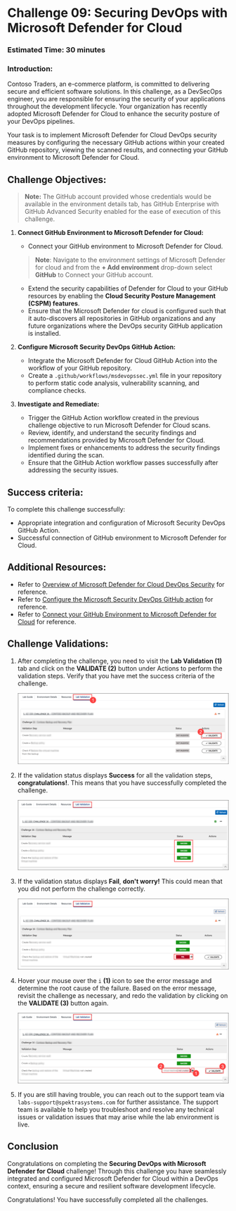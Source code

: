 # Challenge 09: Securing DevOps with Microsoft Defender for Cloud

### Estimated Time: 30 minutes

### Introduction:
Contoso Traders, an e-commerce platform, is committed to delivering secure and efficient software solutions. In this challenge, as a DevSecOps engineer, you are responsible for ensuring the security of your applications throughout the development lifecycle. Your organization has recently adopted Microsoft Defender for Cloud to enhance the security posture of your DevOps pipelines.

Your task is to implement Microsoft Defender for Cloud DevOps security measures by configuring the necessary GitHub actions within your created GitHub repository, viewing the scanned results, and connecting your GitHub environment to Microsoft Defender for Cloud.

## Challenge Objectives:

>**Note:** The GitHub account provided whose credentials would be available in the environment details tab, has GitHub Enterprise with GitHub Advanced Security enabled for the ease of execution of this challenge.

1. **Connect GitHub Environment to Microsoft Defender for Cloud:**

   - Connect your GitHub environment to Microsoft Defender for Cloud.
     
   > **Note**: Navigate to the environment settings of Microsoft Defender for cloud and from the **+ Add environment** drop-down select **GitHub** to Connect your GitHub account.
     
   - Extend the security capabilities of Defender for Cloud to your GitHub resources by enabling the **Cloud Security Posture Management (CSPM) features**.
   - Ensure that the Microsoft Defender for cloud is configured such that it auto-discovers all repositories in GitHub organizations and any future organizations where the DevOps security GitHub application is installed.

2. **Configure Microsoft Security DevOps GitHub Action:**
   
   - Integrate the Microsoft Defender for Cloud GitHub Action into the workflow of your GitHub repository.
   - Create a `.github/workflows/msdevopssec.yml` file in your repository to perform static code analysis, vulnerability scanning, and compliance checks.

3. **Investigate and Remediate:**

   - Trigger the GitHub Action workflow created in the previous challenge objective to run Microsoft Defender for Cloud scans.
   - Review, identify, and understand the security findings and recommendations provided by Microsoft Defender for Cloud.
   - Implement fixes or enhancements to address the security findings identified during the scan.
   - Ensure that the GitHub Action workflow passes successfully after addressing the security issues.

## Success criteria:
To complete this challenge successfully:

- Appropriate integration and configuration of Microsoft Security DevOps GitHub Action.
- Successful connection of GitHub environment to Microsoft Defender for Cloud.

## Additional Resources:

- Refer to [Overview of Microsoft Defender for Cloud DevOps Security](https://learn.microsoft.com/en-us/azure/defender-for-cloud/defender-for-devops-introduction) for reference.
- Refer to [Configure the Microsoft Security DevOps GitHub action](https://learn.microsoft.com/en-us/azure/defender-for-cloud/github-action) for reference.
- Refer to [Connect your GitHub Environment to Microsoft Defender for Cloud](https://learn.microsoft.com/en-us/azure/defender-for-cloud/quickstart-onboard-github) for reference.

## Challenge Validations:

1. After completing the challenge, you need to visit the **Lab Validation (1)** tab and click on the **VALIDATE (2)** button under Actions to perform the validation steps. Verify that you have met the success criteria of the challenge. 
 
    ![](../media/validate01.png "Validation")
 
1. If the validation status displays **Success** for all the validation steps, **congratulations!**. This means that you have successfully completed the challenge.
 
     ![](../media/validate02.png "Validation")

1. If the validation status displays **Fail**, **don't worry!** This could mean that you did not perform the challenge correctly.
 
     ![](../media/validate03.png "Validation")
 
1. Hover your mouse over the `i` **(1)** icon to see the error message and determine the root cause of the failure. Based on the error message, revisit the challenge as necessary, and redo the validation by clicking on the **VALIDATE (3)** button again.

     ![](../media/validate04.png "Validation")
 
1. If you are still having trouble, you can reach out to the support team via `labs-support@spektrasystems.com` for further assistance. The support team is available to help you troubleshoot and resolve any technical issues or validation issues that may arise while the lab environment is live.

## Conclusion
Congratulations on completing the **Securing DevOps with Microsoft Defender for Cloud** challenge! Through this challenge you have seamlessly integrated and configured Microsoft Defender for Cloud within a DevOps context, ensuring a secure and resilient software development lifecycle.

Congratulations! You have successfully completed all the challenges.

